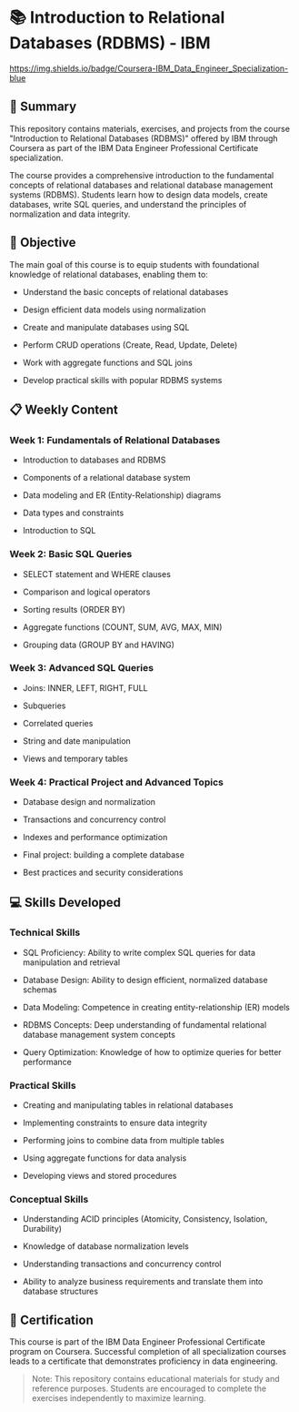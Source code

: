 # 📚 Introduction to Relational Databases (RDBMS) - IBM

https://img.shields.io/badge/Coursera-IBM_Data_Engineer_Specialization-blue


## 📖 Summary

This repository contains materials, exercises, and projects from the course "Introduction to Relational Databases (RDBMS)" offered by IBM through Coursera as part of the IBM Data Engineer Professional Certificate specialization.

The course provides a comprehensive introduction to the fundamental concepts of relational databases and relational database management systems (RDBMS). Students learn how to design data models, create databases, write SQL queries, and understand the principles of normalization and data integrity.

## 🎯 Objective

The main goal of this course is to equip students with foundational knowledge of relational databases, enabling them to:

- Understand the basic concepts of relational databases

- Design efficient data models using normalization

- Create and manipulate databases using SQL

- Perform CRUD operations (Create, Read, Update, Delete)

- Work with aggregate functions and SQL joins

- Develop practical skills with popular RDBMS systems

## 📋 Weekly Content

### Week 1: Fundamentals of Relational Databases

- Introduction to databases and RDBMS

- Components of a relational database system

- Data modeling and ER (Entity-Relationship) diagrams

- Data types and constraints

- Introduction to SQL

### Week 2: Basic SQL Queries

- SELECT statement and WHERE clauses

- Comparison and logical operators

- Sorting results (ORDER BY)

- Aggregate functions (COUNT, SUM, AVG, MAX, MIN)

- Grouping data (GROUP BY and HAVING)

### Week 3: Advanced SQL Queries

- Joins: INNER, LEFT, RIGHT, FULL

- Subqueries

- Correlated queries

- String and date manipulation

- Views and temporary tables

### Week 4: Practical Project and Advanced Topics

- Database design and normalization

- Transactions and concurrency control

- Indexes and performance optimization

- Final project: building a complete database

- Best practices and security considerations

## 💻 Skills Developed

### Technical Skills

- SQL Proficiency: Ability to write complex SQL queries for data manipulation and retrieval

- Database Design: Ability to design efficient, normalized database schemas

- Data Modeling: Competence in creating entity-relationship (ER) models

- RDBMS Concepts: Deep understanding of fundamental relational database management system concepts

- Query Optimization: Knowledge of how to optimize queries for better performance

### Practical Skills

- Creating and manipulating tables in relational databases

- Implementing constraints to ensure data integrity

- Performing joins to combine data from multiple tables

- Using aggregate functions for data analysis

- Developing views and stored procedures

### Conceptual Skills

- Understanding ACID principles (Atomicity, Consistency, Isolation, Durability)

- Knowledge of database normalization levels

- Understanding transactions and concurrency control

- Ability to analyze business requirements and translate them into database structures

## 📝 Certification

This course is part of the IBM Data Engineer Professional Certificate program on Coursera. Successful completion of all specialization courses leads to a certificate that demonstrates proficiency in data engineering.



> Note: This repository contains educational materials for study and reference purposes. Students are encouraged to complete the exercises independently to maximize learning.